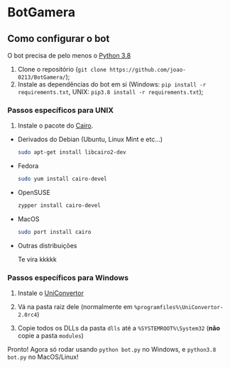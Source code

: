 # BotGamera

## Como configurar o bot
O bot precisa de pelo menos o [Python 3.8](https://www.python.org/downloads/release/python-385/)

1. Clone o repositório (`git clone https://github.com/joao-0213/BotGamera/`);
1. Instale as dependências do bot em si (Windows: `pip install -r requirements.txt`, UNIX: `pip3.8 install -r requirements.txt`);

### Passos específicos para UNIX
1. Instale o pacote do [Cairo](https://www.cairographics.org/).

  * Derivados do Debian (Ubuntu, Linux Mint e etc...)
    ```sh
    sudo apt-get install libcairo2-dev
    ```
    
  * Fedora
    ```sh
    sudo yum install cairo-devel
    ```
    
  * OpenSUSE
    ```sh
    zypper install cairo-devel
    ```
    
  * MacOS
    ```sh
    sudo port install cairo
    ```

  * Outras distribuições
  
    Te vira kkkkk   
  
### Passos específicos para Windows

1. Instale o [UniConvertor](https://www.amazon.com/clouddrive/share/yryx2jwdJg4xJbZeIRbUco8EZR7tSUc8ttHkY62SOUz)

1. Vá na pasta raiz dele (normalmente em `%programfiles%\UniConvertor-2.0rc4`)

1. Copie todos os DLLs da pasta `dlls` até a `%SYSTEMROOT%\System32` (**não** copie a pasta `modules`)

Pronto! Agora só rodar usando `python bot.py` no Windows, e `python3.8 bot.py` no MacOS/Linux!
